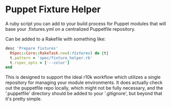 Puppet Fixture Helper
=====================

A ruby script you can add to your build process for Puppet modules that will base your .fixtures.yml on a centralized Puppetfile repository.

Can be added to a Rakefile with something like:

```ruby
desc 'Prepare fixtures'
  RSpec::Core::RakeTask.new(:fixtures) do |t|
  t.pattern = 'spec/fixture_helper.rb'
  t.rspec_opts = ['--color']
end
```

This is designed to support the ideal r10k workflow which utilizes a single repository for managing your module environments. It does actually check out the puppetfile repo locally, which might not be fully necessary, and the '.puppetfile' directory should be added to your '.gitignore', but beyond that it's pretty simple.
